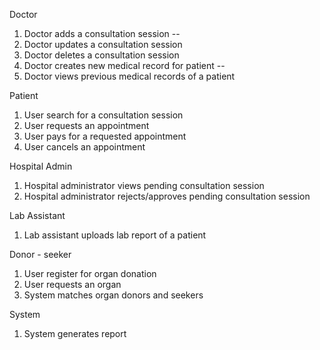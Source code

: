 Doctor
1. Doctor adds a consultation session            --
2. Doctor updates a consultation session        
3. Doctor deletes a consultation session
4. Doctor creates new medical record for patient      --
5. Doctor views previous medical records of a patient   


Patient
1. User search for a consultation session 
2. User requests an appointment  
3. User pays for a requested appointment 
4. User cancels an appointment



Hospital Admin
1. Hospital administrator views pending consultation session
2. Hospital administrator rejects/approves pending consultation session



Lab Assistant
1. Lab assistant uploads lab report of a patient



Donor - seeker
1. User register for organ donation  
2. User requests an organ 
3. System matches organ donors and seekers 



System
1. System generates report
